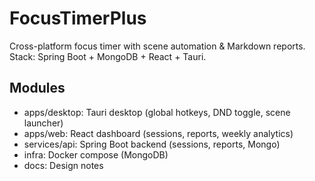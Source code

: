 # FocusTimerPlus
Cross-platform focus timer with scene automation & Markdown reports.
Stack: Spring Boot + MongoDB + React + Tauri.

## Modules
- apps/desktop: Tauri desktop (global hotkeys, DND toggle, scene launcher)
- apps/web: React dashboard (sessions, reports, weekly analytics)
- services/api: Spring Boot backend (sessions, reports, Mongo)
- infra: Docker compose (MongoDB)
- docs: Design notes

